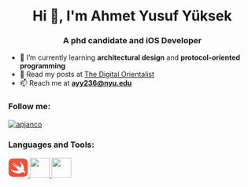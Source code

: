 <h1 align="center">Hi 👋, I'm Ahmet Yusuf Yüksek</h1>
<h3 align="center">A phd candidate and iOS Developer</h3>


- 🌱 I’m currently learning **architectural design** and **protocol-oriented programming**
- 🔖 Read my posts at [The Digital Orientalist](https://digitalorientalist.com/author/yuksekyusuf/)
- 📫 Reach me at **ayy236@nyu.edu**

<h3 align="left">Follow me:</h3>
<p align="left">
<a href="https://twitter.com/ay_yuksek" target="blank"><img align="center" src="https://upload.wikimedia.org/wikipedia/sco/thumb/9/9f/Twitter_bird_logo_2012.svg/1200px-Twitter_bird_logo_2012.svg.png" alt="apjanco" height="30" width="40" /></a>
</p>


<h3 align="left">Languages and Tools:</h3>
<p align="left"> 
<a href="https://developer.apple.com/swift/" target="_blank"> <img src="https://raw.githubusercontent.com/devicons/devicon/master/icons/swift/swift-original.svg")
"alt="swift" width="40" height="40"/> </a>
<a href="https://www.python.org/" target="_blank"> <img src="https://upload.wikimedia.org/wikipedia/commons/c/c3/Python-logo-notext.svg")
"alt="python" width="40" height="40"/> </a> 
<a href="https://www.r-project.org/" target="_blank"> <img src="https://westcampus.yale.edu/sites/default/files/styles/medium/public/event-images/r_0.png?itok=CsKHEjut")
"alt="R" width="40" height="40"/> </a> 
</p>
  
  
